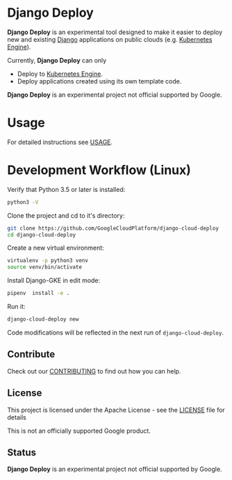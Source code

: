 <head>
  <base href="https://github.com/GoogleCloudPlatform/django-cloud-deploy/blob/master/"
  target="_blank">
</head>

# Django Deploy

**Django Deploy** is an experimental tool designed to make it easier to
deploy new and existing [Django](https://www.djangoproject.com/) applications
on public clouds
(e.g. [Kubernetes Engine](https://cloud.google.com/kubernetes-engine/)).

Currently, **Django Deploy** can only
- Deploy to [Kubernetes Engine](https://cloud.google.com/kubernetes-engine/).
- Deploy applications created using its own template code.

**Django Deploy** is an experimental project not official supported by Google.

# Usage

For detailed instructions see [USAGE](USAGE.md).

# Development Workflow (Linux)

Verify that Python 3.5 or later is installed:

```bash
python3 -V
```

Clone the project and cd to it's directory:

```bash
git clone https://github.com/GoogleCloudPlatform/django-cloud-deploy
cd django-cloud-deploy
```

Create a new virtual environment:
```bash
virtualenv -p python3 venv
source venv/bin/activate
```

Install Django-GKE in edit mode:
```bash
pipenv  install -e .
```

Run it:
```bash
django-cloud-deploy new
```

Code modifications will be reflected in the next run of `django-cloud-deploy`.

## Contribute

Check out our [CONTRIBUTING](CONTRIBUTING.md) to find out how you can help.

## License

This project is licensed under the Apache License - see the [LICENSE](LICENSE) file for details

This is not an officially supported Google product.

## Status

**Django Deploy** is an experimental project not official supported by Google.
